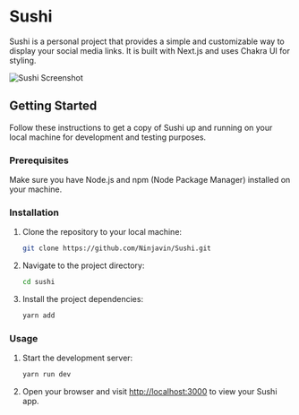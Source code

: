 # Sushi

Sushi is a personal project that provides a simple and customizable way to display your social media links. It is built with Next.js and uses Chakra UI for styling.

![Sushi Screenshot](https://github.com/Ninjavin/Sushi/assets/49443829/cd9a6243-61df-468f-b761-62ab2796f083)

## Getting Started

Follow these instructions to get a copy of Sushi up and running on your local machine for development and testing purposes.

### Prerequisites

Make sure you have Node.js and npm (Node Package Manager) installed on your machine.

### Installation

1. Clone the repository to your local machine:

   ```bash
   git clone https://github.com/Ninjavin/Sushi.git
   ```

2. Navigate to the project directory:

   ```bash
   cd sushi
   ```

3. Install the project dependencies:

   ```bash
   yarn add
   ```

### Usage

1. Start the development server:

   ```bash
   yarn run dev
   ```

2. Open your browser and visit [http://localhost:3000](http://localhost:3000) to view your Sushi app.
